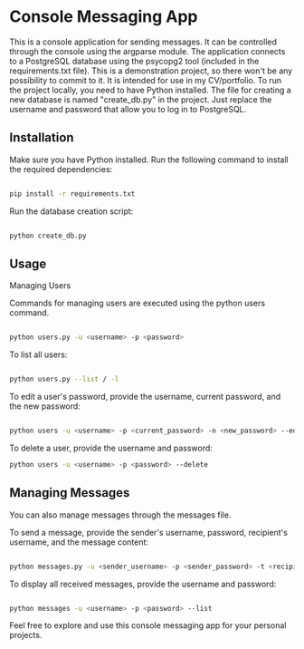 
# Console Messaging App

This is a console application for sending messages. It can be controlled through the console using the argparse module. The application connects to a PostgreSQL database using the psycopg2 tool (included in the requirements.txt file). This is a demonstration project, so there won't be any possibility to commit to it. It is intended for use in my CV/portfolio. To run the project locally, you need to have Python installed. The file for creating a new database is named "create_db.py" in the project. Just replace the username and password that allow you to log in to PostgreSQL.
## Installation

Make sure you have Python installed. Run the following command to install the required dependencies:

```bash

pip install -r requirements.txt
```
Run the database creation script:

```bash

python create_db.py
```
## Usage
Managing Users

Commands for managing users are executed using the python users command.

```bash

python users.py -u <username> -p <password>
```
To list all users:

```bash

python users.py --list / -l
```
To edit a user's password, provide the username, current password, and the new password:

```bash

python users -u <username> -p <current_password> -n <new_password> --edit
```
To delete a user, provide the username and password:

```bash
python users -u <username> -p <password> --delete
```
## Managing Messages

You can also manage messages through the messages file.

To send a message, provide the sender's username, password, recipient's username, and the message content:

```bash

python messages.py -u <sender_username> -p <sender_password> -t <recipient_username> -s <message_content>
```
To display all received messages, provide the username and password:

```bash

python messages -u <username> -p <password> --list
```
Feel free to explore and use this console messaging app for your personal projects.
